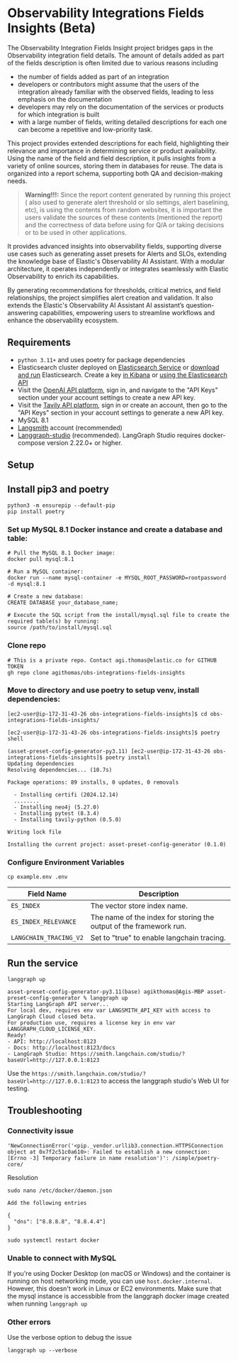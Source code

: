 # Observability Integrations Fields Insights (Beta)

The Observability Integration Fields Insight project bridges gaps in the Observability integration field details. The amount of details added as part of the fields description is often limited due to various reasons including 
- the number of fields added as part of an integration
- developers or contributors might assume that the users of the integration already familiar with the observed fields, leading to less emphasis on the documentation
- developers may rely on the documentation of the services or products for which integration is built
- with a large number of fields, writing detailed descriptions for each one can become a repetitive and low-priority task. 

This project provides extended descriptions for each field, highlighting their relevance and importance in determining service or product availability. Using the name of the field and field description, it pulls insights from a variety of online sources, storing them in databases for reuse. The data is organized into a report schema, supporting both QA and decision-making needs.

> **Warning!!!:** Since the report content generated by running this project ( also used to generate alert threshold or slo settings, alert baselining, etc), is using the contents from random websites, it is important the users validate the sources of these contents (mentioned the report) and the correctness of data before using for Q/A or taking decisions or to be used in other applications.

It provides advanced insights into observability fields, supporting diverse use cases such as generating asset presets for Alerts and SLOs, extending the knowledge base of Elastic's Observability AI Assistant. With a modular architecture, it operates independently or integrates seamlessly with Elastic Observability to enrich its capabilities. 

By generating recommendations for thresholds, critical metrics, and field relationships, the project simplifies alert creation and validation. It also extends the Elastic's Observability AI Assistant AI assistant’s question-answering capabilities, empowering users to streamline workflows and enhance the observability ecosystem.

## Requirements

- `python 3.11+` and uses poetry for package dependencies
- Elasticsearch cluster deployed on [Elasticsearch Service](https://www.elastic.co/cloud/) or [download and run](https://www.elastic.co/downloads/) Elasticsearch. Create a key [in Kibana](https://www.elastic.co/guide/en/kibana/8.17/api-keys.html) or [using the Elasticsearch API](https://www.elastic.co/guide/en/elasticsearch/reference/8.17/security-api-create-api-key.html)
- Visit the [OpenAI API platform](https://platform.openai.com/), sign in, and navigate to the "API Keys" section under your account settings to create a new API key.
- Visit the [Tavily API platform](https://www.tavily.com/), sign in or create an account, then go to the "API Keys" section in your account settings to generate a new API key.
- MySQL 8.1
- [Langsmith](https://smith.langchain.com/) account (recommended)
- [Langgraph-studio](https://github.com/langchain-ai/langgraph-studio) (recommended). LangGraph Studio requires docker-compose version 2.22.0+ or higher.


## Setup

## Install pip3 and poetry
```
python3 -m ensurepip --default-pip
pip install poetry
```
### Set up **MySQL 8.1** Docker instance and create a database and table:
```
# Pull the MySQL 8.1 Docker image:
docker pull mysql:8.1

# Run a MySQL container:
docker run --name mysql-container -e MYSQL_ROOT_PASSWORD=rootpassword -d mysql:8.1

# Create a new database:
CREATE DATABASE your_database_name;

# Execute the SQL script from the install/mysql.sql file to create the required table(s) by running:
source /path/to/install/mysql.sql
```

### Clone repo
```
# This is a private repo. Contact agi.thomas@elastic.co for GITHUB TOKEN
gh repo clone agithomas/obs-integrations-fields-insights
```

### Move to directory and use poetry to setup venv, install dependencies:
```
[ec2-user@ip-172-31-43-26 obs-integrations-fields-insights]$ cd obs-integrations-fields-insights/

[ec2-user@ip-172-31-43-26 obs-integrations-fields-insights]$ poetry shell

(asset-preset-config-generator-py3.11) [ec2-user@ip-172-31-43-26 obs-integrations-fields-insights]$ poetry install
Updating dependencies
Resolving dependencies... (10.7s)

Package operations: 89 installs, 0 updates, 0 removals

  - Installing certifi (2024.12.14)
  ........
  - Installing neo4j (5.27.0)
  - Installing pytest (8.3.4)
  - Installing tavily-python (0.5.0)

Writing lock file

Installing the current project: asset-preset-config-generator (0.1.0)

```
### Configure Environment Variables

```
cp example.env .env
```

| Field Name         | Description                                                  |
|--------------------|--------------------------------------------------------------|
| `ES_INDEX`         | The vector store index name.                                 |
| `ES_INDEX_RELEVANCE` | The name of the index for storing the output of the framework run. |
| `LANGCHAIN_TRACING_V2` | Set to "true" to enable langchain tracing. |


## Run the service
```
langgraph up
```

```
asset-preset-config-generator-py3.11(base) agikthomas@Agis-MBP asset-preset-config-generator % langgraph up                                    
Starting LangGraph API server...
For local dev, requires env var LANGSMITH_API_KEY with access to LangGraph Cloud closed beta.
For production use, requires a license key in env var LANGGRAPH_CLOUD_LICENSE_KEY.
Ready!       
- API: http://localhost:8123
- Docs: http://localhost:8123/docs
- LangGraph Studio: https://smith.langchain.com/studio/?baseUrl=http://127.0.0.1:8123
```

Use the `https://smith.langchain.com/studio/?baseUrl=http://127.0.0.1:8123` to access the langgraph studio's Web UI for testing.

## Troubleshooting

### Connectivity issue
```
'NewConnectionError('<pip._vendor.urllib3.connection.HTTPSConnection object at 0x7f2c51c0a610>: Failed to establish a new connection: [Errno -3] Temporary failure in name resolution')': /simple/poetry-core/
```
Resolution
```
sudo nano /etc/docker/daemon.json

Add the following entries

{
  "dns": ["8.8.8.8", "8.8.4.4"]
}

sudo systemctl restart docker

```

### Unable to connect with MySQL

If you're using Docker Desktop (on macOS or Windows) and the container is running on host networking mode, you can use `host.docker.internal`. However, this doesn't work in Linux or EC2 environments. Make sure that the mysql instance is accessbible from the langgraph docker image created when running `langgraph up`


### Other errors

Use the verbose option to debug the issue
```
langgraph up --verbose
```